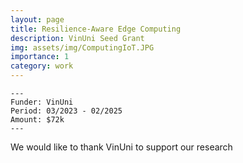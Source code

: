 ```yaml
---
layout: page
title: Resilience-Aware Edge Computing
description: VinUni Seed Grant
img: assets/img/ComputingIoT.JPG
importance: 1
category: work
---
```


    ---
    Funder: VinUni
    Period: 03/2023 - 02/2025
    Amount: $72k
    ---
    
We would like to thank VinUni to support our research
